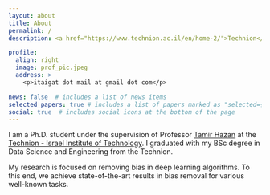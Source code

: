 ```yaml
---
layout: about
title: About
permalink: /
description: <a href="https://www.technion.ac.il/en/home-2/">Technion</a>.

profile:
  align: right
  image: prof_pic.jpeg
  address: > 
    <p>itaigat dot mail at gmail dot com</p>

news: false  # includes a list of news items
selected_papers: true # includes a list of papers marked as "selected={true}"
social: true  # includes social icons at the bottom of the page
---
```


I am a Ph.D. student under the supervision of Professor [Tamir Hazan](https://ie.technion.ac.il/~tamir.hazan/tamir.html) at the [Technion - Israel Institute of Technology](https://www.technion.ac.il/en/home-2/). I graduated with my BSc degree in Data Science and Engineering from the Technion.

My research is focused on removing bias in deep learning algorithms. To this end, we achieve state-of-the-art results in bias removal for various well-known tasks.
